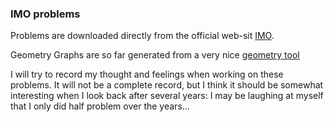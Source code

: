 ### IMO problems

Problems are downloaded directly from the official web-sit [IMO](https://www.imo-official.org/problems.aspx).

Geometry Graphs are so far generated from a very nice [geometry tool](https://www.math10.com/en/geometry/geogebra/geogebra.html)

I will try to record my thought and feelings when working on these problems. It will not be a complete record, but I think it should be somewhat interesting when I look back after several years: I may be laughing at myself that I only did half problem over the years...
